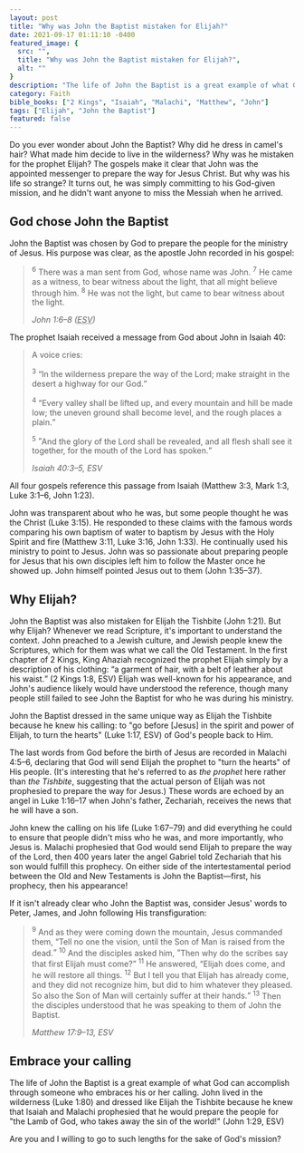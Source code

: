 ```yaml
---
layout: post
title: "Why was John the Baptist mistaken for Elijah?"
date: 2021-09-17 01:11:10 -0400
featured_image: {
  src: "",
  title: "Why was John the Baptist mistaken for Elijah?",
  alt: ""
}
description: "The life of John the Baptist is a great example of what God can accomplish through someone who embraces his or her calling."
category: Faith
bible_books: ["2 Kings", "Isaiah", "Malachi", "Matthew", "John"]
tags: ["Elijah", "John the Baptist"]
featured: false
---
```


Do you ever wonder about John the Baptist? Why did he dress in camel's hair? What made him decide to live in the wilderness? Why was he mistaken for the prophet Elijah? The gospels make it clear that John was the appointed messenger to prepare the way for Jesus Christ. But why was his life so strange? It turns out, he was simply committing to his God-given mission, and he didn't want anyone to miss the Messiah when he arrived.

## God chose John the Baptist

John the Baptist was chosen by God to prepare the people for the ministry of Jesus. His purpose was clear, as the apostle John recorded in his gospel:

> <sup>6</sup> There was a man sent from God, whose name was John. <sup>7</sup> He came as a witness, to bear witness about the light, that all might believe through him. <sup>8</sup> He was not the light, but came to bear witness about the light.
>
> <cite>John 1:6&ndash;8 (<abbr title="English Standard Version">ESV</abbr>)</cite>

The prophet Isaiah received a message from God about John in Isaiah 40:

> A voice cries:
>
> <sup>3</sup> <q>In the wilderness prepare the way of the Lord; make straight in the desert a highway for our God.</q>
>
> <sup>4</sup> <q>Every valley shall be lifted up, and every mountain and hill be made low; the uneven ground shall become level, and the rough places a plain.</q>
>
> <sup>5</sup> <q>And the glory of the Lord shall be revealed, and all flesh shall see it together, for the mouth of the Lord has spoken.</q>
>
> <cite>Isaiah 40:3&ndash;5, ESV</cite>

All four gospels reference this passage from Isaiah (Matthew 3:3, Mark 1:3, Luke 3:1&ndash;6, John 1:23).

John was transparent about who he was, but some people thought he was the Christ (Luke 3:15). He responded to these claims with the famous words comparing his own baptism of water to baptism by Jesus with the Holy Spirit and fire (Matthew 3:11, Luke 3:16, John 1:33). He continually used his ministry to point to Jesus. John was so passionate about preparing people for Jesus that his own disciples left him to follow the Master once he showed up. John himself pointed Jesus out to them (John 1:35&ndash;37).

## Why Elijah?

John the Baptist was also mistaken for Elijah the Tishbite (John 1:21). But why Elijah? Whenever we read Scripture, it's important to understand the context. John preached to a Jewish culture, and Jewish people knew the Scriptures, which for them was what we call the Old Testament. In the first chapter of 2 Kings, King Ahaziah recognized the prophet Elijah simply by a description of his clothing: <q>a garment of hair, with a belt of leather about his waist.</q> (2 Kings 1:8, ESV) Elijah was well-known for his appearance, and John's audience likely would have understood the reference, though many people still failed to see John the Baptist for who he was during his ministry.

John the Baptist dressed in the same unique way as Elijah the Tishbite because he knew his calling: to "go before [Jesus] in the spirit and power of Elijah,&nbsp;to turn the hearts" (Luke 1:17, ESV) of God's people back to Him.

The last words from God before the birth of Jesus are recorded in Malachi 4:5&ndash;6, declaring that God will send Elijah the prophet to "turn the hearts" of His people. (It's interesting that he's referred to as *the prophet* here rather than *the Tishbite*, suggesting that the actual person of Elijah was not prophesied to prepare the way for Jesus.) These words are echoed by an angel in Luke 1:16&ndash;17 when John's father, Zechariah, receives the news that he will have a son.

John knew the calling on his life (Luke 1:67&ndash;79) and did everything he could to ensure that people didn't miss who he was, and more importantly, who Jesus is. Malachi prophesied that God would send Elijah to prepare the way of the Lord, then 400 years later the angel Gabriel told Zechariah that his son would fulfill this prophecy. On either side of the intertestamental period between the Old and New Testaments is John the Baptist&mdash;first, his prophecy, then his appearance!

If it isn't already clear who John the Baptist was, consider Jesus' words to Peter, James, and John following His transfiguration:

> <sup>9</sup> And as they were coming down the mountain, Jesus commanded them, <q>Tell no one the vision, until the Son of Man is raised from the dead.</q> <sup>10</sup> And the disciples asked him, <q>Then why do the scribes say that first Elijah must come?</q> <sup>11</sup> He answered, <q>Elijah does come, and he will restore all things. <sup>12</sup> But I tell you that Elijah has already come, and they did not recognize him, but did to him whatever they pleased. So also the Son of Man will certainly suffer at their hands.</q> <sup>13</sup> Then the disciples understood that he was speaking to them of John the Baptist.
>
> <cite>Matthew 17:9&ndash;13, ESV</cite>

## Embrace your calling

The life of John the Baptist is a great example of what God can accomplish through someone who embraces his or her calling. John lived in the wilderness (Luke 1:80) and dressed like Elijah the Tishbite because he knew that Isaiah and Malachi prophesied that he would prepare the people for "the Lamb of God, who takes away the sin of the world!" (John 1:29, ESV)

Are you and I willing to go to such lengths for the sake of God's mission?